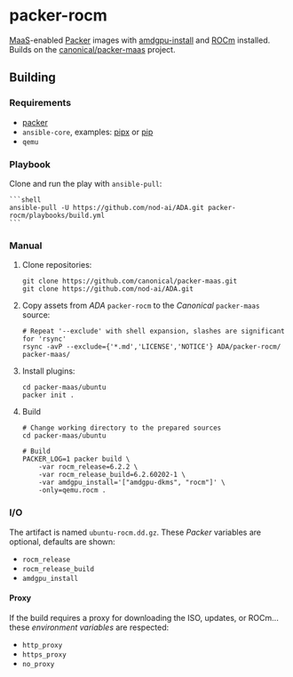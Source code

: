 # packer-rocm

[MaaS](https://maas.io/)-enabled [Packer](https://www.packer.io/) images
with [amdgpu-install](https://amdgpu-install.readthedocs.io/en/latest/) and [ROCm](https://www.amd.com/en/products/software/rocm.html) installed.
Builds on the [canonical/packer-maas](https://github.com/canonical/packer-maas/)
project.


## Building

### Requirements

* [packer](https://developer.hashicorp.com/packer/docs/install)
* `ansible-core`, examples: [pipx](https://docs.ansible.com/ansible/latest/installation_guide/intro_installation.html#installing-and-upgrading-ansible-with-pipx) or [pip](https://docs.ansible.com/ansible/latest/installation_guide/intro_installation.html#installing-and-upgrading-ansible-with-pip)
* `qemu`

### Playbook

Clone and run the play with `ansible-pull`:

    ```shell
    ansible-pull -U https://github.com/nod-ai/ADA.git packer-rocm/playbooks/build.yml
    ```

### Manual

1. Clone repositories:

    ```shell
    git clone https://github.com/canonical/packer-maas.git
    git clone https://github.com/nod-ai/ADA.git
    ```

2. Copy assets from _ADA_ `packer-rocm` to the _Canonical_ `packer-maas` source:

    ```shell
    # Repeat '--exclude' with shell expansion, slashes are significant for 'rsync'
    rsync -avP --exclude={'*.md','LICENSE','NOTICE'} ADA/packer-rocm/ packer-maas/
    ```

3. Install plugins:

    ```shell
    cd packer-maas/ubuntu
    packer init .
    ```

4. Build

    ```shell
    # Change working directory to the prepared sources
    cd packer-maas/ubuntu

    # Build
    PACKER_LOG=1 packer build \
        -var rocm_release=6.2.2 \
        -var rocm_release_build=6.2.60202-1 \
        -var amdgpu_install='["amdgpu-dkms", "rocm"]' \
        -only=qemu.rocm .
    ```

### I/O

The artifact is named `ubuntu-rocm.dd.gz`. These _Packer_ variables are optional, defaults are shown:

* `rocm_release`
* `rocm_release_build`
* `amdgpu_install`

#### Proxy

If the build requires a proxy for downloading the ISO, updates, or ROCm... these _environment variables_ are respected:

* `http_proxy`
* `https_proxy`
* `no_proxy`
